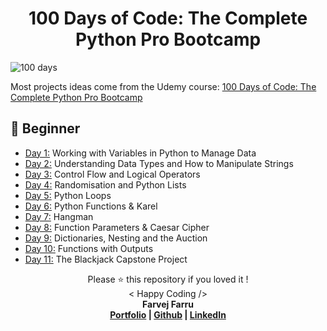 <h1 align="center">100 Days of Code: The Complete Python Pro Bootcamp </h1>

![100 days](https://github.com/user-attachments/assets/6faa1810-4c0d-49ec-a14e-33c9126c0fc5)


Most projects ideas come from the Udemy course: [100 Days of Code: The Complete Python Pro Bootcamp](https://www.udemy.com/course/100-days-of-code/)


## 🔰 Beginner 
- [Day 1:](https://github.com/farvejfaru/100-Days-of-Python-Code/tree/main/Day%201) Working with Variables in Python to Manage Data
- [Day 2:](https://github.com/farvejfaru/100-Days-of-Python-Code/tree/main/Day%202) Understanding Data Types and How to Manipulate Strings
- [Day 3:](https://github.com/farvejfaru/100-Days-of-Python-Code/tree/main/Day%203) Control Flow and Logical Operators
- [Day 4:](https://github.com/farvejfaru/100-Days-of-Python-Code/tree/main/Day%204) Randomisation and Python Lists
- [Day 5:](https://github.com/farvejfaru/100-Days-of-Python-Code/tree/main/Day%205) Python Loops
- [Day 6:](https://github.com/farvejfaru/100-Days-of-Python-Code/tree/main/Day%206) Python Functions & Karel
- [Day 7:](https://github.com/farvejfaru/100-Days-of-Python-Code/tree/main/Day%207) Hangman
- [Day 8:](https://github.com/farvejfaru/100-Days-of-Python-Code/tree/main/Day%208) Function Parameters & Caesar Cipher
- [Day 9:](https://github.com/farvejfaru/100-Days-of-Python-Code/tree/main/Day%209) Dictionaries, Nesting and the Auction
- [Day 10:](https://github.com/farvejfaru/100-Days-of-Python-Code/tree/main/Day%2010) Functions with Outputs
- [Day 11:](https://github.com/farvejfaru/100-Days-of-Python-Code/tree/main/Day%2011) The Blackjack Capstone Project



<p align="center">
Please ⭐ this repository if you loved it !
<br>
< Happy Coding />
<br>
<b>Farvej Farru<b>
<br>
<a href="https://farvejfaru.github.io/Personal-Portfolio/">Portfolio</a> | <a href="https://github.com/farvejfaru">Github</a> | <a href="https://www.linkedin.com/in/farvej-faru-69876a211/">LinkedIn</a>
</p>
